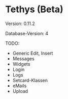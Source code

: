 Tethys (Beta)
=============

Version: 0.11.2

Database-Version: 4

TODO:
* Generic Edit, Insert
* Messages
* Widgets
* Login
* Logs
* Setcard-Klassen
* eMails
* Upload
